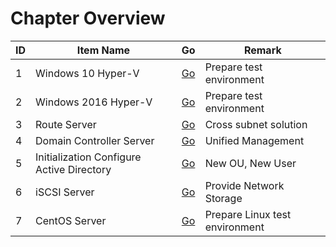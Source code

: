 # Chapter Overview
| ID | Item Name | Go | Remark |
| --- | --- | --- | --- |
| 1 | Windows 10 Hyper-V | [Go](./01-deploy-hyperv-feature-windows-10.md) | Prepare test environment |
| 2 | Windows 2016 Hyper-V | [Go]() | Prepare test environment |
| 3 | Route Server | [Go]() | Cross subnet solution |
| 4 | Domain Controller Server | [Go](./04-create-domian-controller.md) | Unified Management |
| 5 | Initialization Configure Active Directory | [Go]() | New OU, New User |
| 6 | iSCSI Server | [Go]() | Provide Network Storage |
| 7 | CentOS Server | [Go]() | Prepare Linux test environment |

# 